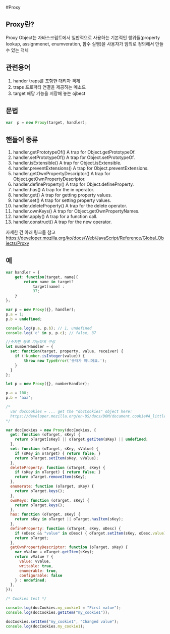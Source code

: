 #Proxy

## Proxy란?

Proxy Object는 자바스크립트에서 일반적으로 사용하는 기본적인 행위들(property lookup, assignmenet, enumveration, 함수 실행)을 사용자가 임의로 정의해서 만들 수 있는 객체

## 관련용어

  1. hander
  traps를 포함한 대리자 객체
  2. traps
  프로퍼티 연결을 제공하는 메소드
  3. target
  해당 기능을 저장해 놓는 ojbect

## 문법

```javascript
var  p = new Proxy(target, handler);

```

## 핸들어 종류

  1. handler.getPrototypeOf()
  A trap for Object.getPrototypeOf.
  2. handler.setPrototypeOf()
  A trap for Object.setPrototypeOf.
  3. handler.isExtensible()
  A trap for Object.isExtensible.
  4. handler.preventExtensions()
  A trap for Object.preventExtensions.
  5. handler.getOwnPropertyDescriptor()
  A trap for Object.getOwnPropertyDescriptor.
  6. handler.defineProperty()
  A trap for Object.defineProperty.
  7. handler.has()
  A trap for the in operator.
  8. handler.get()
  A trap for getting property values.
  9. handler.set()
  A trap for setting property values.
  10. handler.deleteProperty()
  A trap for the delete operator.
  11. handler.ownKeys()
  A trap for Object.getOwnPropertyNames.
  12. handler.apply()
  A trap for a function call.
  13. handler.construct()
  A trap for the new operator.
  
자세한 건 아래 링크들 참고
https://developer.mozilla.org/ko/docs/Web/JavaScript/Reference/Global_Objects/Proxy  


## 예

```javascript
var handler = {
    get: function(target, name){
        return name in target?
            target[name] :
            37;
    }
};

var p = new Proxy({}, handler);
p.a = 1;
p.b = undefined;

console.log(p.a, p.b); // 1, undefined
console.log('c' in p, p.c); // false, 37

//숫자만 등록 가능하게 구성
let numberHandler = {
  set: function(target, property, value, receiver) {
    if (!Number.isInteger(value)) {
        throw new TypeError('숫자가 아니에요.');
    }
  }
};

let p = new Proxy({}, numberHandler);

p.a = 100;
p.b = 'aaa';

/*
  var docCookies = ... get the "docCookies" object here:  
  https://developer.mozilla.org/en-US/docs/DOM/document.cookie#A_little_framework.3A_a_complete_cookies_reader.2Fwriter_with_full_unicode_support
*/

var docCookies = new Proxy(docCookies, {
  get: function (oTarget, sKey) {
    return oTarget[sKey] || oTarget.getItem(sKey) || undefined;
  },
  set: function (oTarget, sKey, vValue) {
    if (sKey in oTarget) { return false; }
    return oTarget.setItem(sKey, vValue);
  },
  deleteProperty: function (oTarget, sKey) {
    if (sKey in oTarget) { return false; }
    return oTarget.removeItem(sKey);
  },
  enumerate: function (oTarget, sKey) {
    return oTarget.keys();
  },
  ownKeys: function (oTarget, sKey) {
    return oTarget.keys();
  },
  has: function (oTarget, sKey) {
    return sKey in oTarget || oTarget.hasItem(sKey);
  },
  defineProperty: function (oTarget, sKey, oDesc) {
    if (oDesc && "value" in oDesc) { oTarget.setItem(sKey, oDesc.value); }
    return oTarget;
  },
  getOwnPropertyDescriptor: function (oTarget, sKey) {
    var vValue = oTarget.getItem(sKey);
    return vValue ? {
      value: vValue,
      writable: true,
      enumerable: true,
      configurable: false
    } : undefined;
  },
});

/* Cookies test */

console.log(docCookies.my_cookie1 = "First value");
console.log(docCookies.getItem("my_cookie1"));

docCookies.setItem("my_cookie1", "Changed value");
console.log(docCookies.my_cookie1);

```
